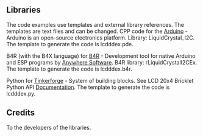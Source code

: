 ## Libraries
The code examples use templates and external library references.
The templates are text files and can be changed.
CPP code for the [Arduino](https://www.arduino.cc/) - Arduino is an open-source electronics platform.
Library: LiquidCrystal_I2C.
The template to generate the code is lcdddex.pde.

B4R (with the B4X language) for [B4R](https://www.b4x.com/b4r.html) - Development tool for native Arduino and ESP programs by [Anywhere Software](https://www.b4x.com).
B4R library: rLiquidCrystalI2CEx. 
The template to generate the code is lcdddex.b4r.

Python for [Tinkerforge](https://www.tinkerforge.com/en) - System of building blocks.
See LCD 20x4 Bricklet Python API [Documentation](https://www.tinkerforge.com/en/doc/Software/Bricklets/LCD20x4_Bricklet_Python.html#lcd-20x4-bricklet-python-api).
The template to generate the code is lcdddex.py.

## Credits
To the developers of the libraries.
